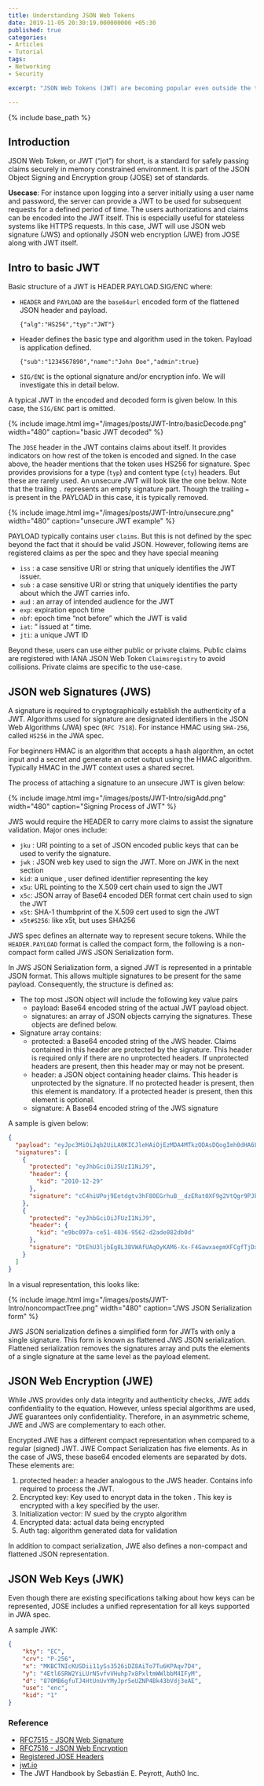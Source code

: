 ```yaml
---
title: Understanding JSON Web Tokens 
date: 2019-11-05 20:30:19.000000000 +05:30
published: true
categories:
- Articles
- Tutorial
tags:
- Networking
- Security

excerpt: "JSON Web Tokens (JWT) are becoming popular even outside the traditional web authentication use-cases with the advent of IoT and connected devices. This article gives you a concise overview of JWT and and all that is need to get started with using them"

---
```

<style>
div {
  text-align: justify;
  text-justify: inter-word;
}
</style>


{% include base_path %}

## Introduction
JSON Web Token, or JWT (“jot”) for short, is a standard for safely passing claims securely in memory constrained environment. It is part of the JSON Object Signing and Encryption group (JOSE) set of standards. 

**Usecase**: For instance upon logging into a server initially using a user name and password, the server can provide a JWT to be used for subsequent requests for a defined period of time. The users authorizations and claims can be encoded into the JWT itself. This is especially useful for stateless systems like HTTPS requests. In this case, JWT will use JSON web signature (JWS) and optionally JSON web encryption (JWE) from JOSE along with JWT itself. 

## Intro to basic JWT

Basic structure of a JWT is HEADER.PAYLOAD.SIG/ENC where: 
-	`HEADER` and `PAYLOAD` are the `base64url` encoded form of the flattened JSON header and payload.

	`{"alg":"HS256","typ":"JWT"}`
-	Header defines the basic type and algorithm used in the token. Payload is application defined. 

	`{"sub":"1234567890","name":"John Doe","admin":true}`
-	`SIG/ENC` is the optional signature and/or encryption info. We will investigate this in detail below. 

A typical JWT in the encoded and decoded form is given below. In this case, the `SIG/ENC` part is omitted.

{% include image.html
	img="/images/posts/JWT-Intro/basicDecode.png"
	width="480"
	caption="basic JWT decoded"
%}

The `JOSE` header in the JWT contains claims about itself. It provides indicators on how rest of the token is encoded and signed. In the case above, the header mentions that the token uses HS256 for signature. Spec provides provisions for a type (`typ`) and content type (`cty`) headers. But these are rarely used. An unsecure JWT will look like the one below. Note that the trailing `.` represents an empty signature part. Though the trailing `=` is present in the PAYLOAD in this case, it is typically removed. 

{% include image.html
	img="/images/posts/JWT-Intro/unsecure.png"
	width="480"
	caption="unsecure JWT example"
%}

PAYLOAD typically contains user `claims`. But this is not defined by the spec beyond the fact that it should be valid JSON. However, following items are registered claims as per the spec and they have special meaning

-	`iss` : a case sensitive URI or string that uniquely identifies the JWT issuer.
-	`sub` : a  case sensitive URI or string that uniquely identifies the party about which the JWT carries info.
-	`aud` : an array of intended audience for the JWT
-	`exp`: expiration epoch time 
-	`nbf`: epoch time “not before” which the JWT is valid
-	`iat`: “ issued at “ time. 
-	`jti`: a unique JWT ID

Beyond these, users can use either public or private claims. Public claims are registered with IANA JSON Web Token `Claimsregistry` to avoid collisions. Private claims are specific to the use-case. 

## JSON web Signatures (JWS)

A signature is required to cryptographically establish the authenticity of a JWT. Algorithms used for signature are designated identifiers in the JSON Web Algorithms (JWA) spec (`RFC 7518`). For instance HMAC using `SHA-256`, called `HS256` in the JWA spec. 

For beginners HMAC is an algorithm that accepts a hash algorithm, an octet input and a secret and generate an octet output using the HMAC algorithm. Typically HMAC in the JWT context uses a shared secret. 

The process of attaching a signature to an unsecure JWT is given below: 

{% include image.html
	img="/images/posts/JWT-Intro/sigAdd.png"
	width="480"
	caption="Signing Process of JWT"
%}

JWS would require the HEADER to carry more claims to assist the signature validation. Major ones  include:

-	`jku` : URI pointing to a set of JSON encoded public keys that can be used to verify the signature. 
-	`jwk` : JSON web key used to sign the JWT. More on JWK in the next section
-	`kid`: a unique , user defined identifier representing the key
-	`x5u`: URL pointing to the X.509 cert chain used to sign the JWT
-	`x5c`: JSON array of Base64 encoded DER format cert chain used to sign the JWT
-	`x5t`: SHA-1 thumbprint of the X.509 cert used to sign the JWT
-	`x5t#S256`: like x5t, but uses SHA256

JWS spec defines an alternate way to represent secure tokens. While the `HEADER.PAYLOAD` format is called the compact form, the following is a non-compact form called JWS JSON Serialization form.

In JWS JSON Serialization form, a signed JWT is represented in a printable JSON format. This allows multiple signatures to be present for the same payload. Consequently, the structure is defined as:

-	The top most JSON object will include the following key value pairs
    - payload: Base64 encoded string of the actual JWT payload object.
    - signatures: an array of JSON objects carrying the signatures. These objects are defined below.
-	Signature array contains:
    - protected: a Base64 encoded string of the JWS header. Claims contained in this header are protected by the signature. This header is required only if there are no unprotected headers. If unprotected headers are present, then this header may or may not be present.
    - header: a JSON object containing header claims. This header is unprotected by the signature. If no protected header is present, then this element is mandatory. If a protected header is present, then this element is optional.
	- signature: A Base64 encoded string of the JWS signature

A sample is given below:
```json
{
  "payload": "eyJpc3MiOiJqb2UiLA0KICJleHAiOjEzMDA4MTkzODAsDQogImh0dHA6Ly9leGFtcGxlLmNvbS9pc19yb290Ijp0cnVlfQ",
  "signatures": [
    {
      "protected": "eyJhbGciOiJSUzI1NiJ9",
      "header": {
        "kid": "2010-12-29"
      },
      "signature": "cC4hiUPoj9Eetdgtv3hF80EGrhuB__dzERat0XF9g2VtQgr9PJbu3XOiZj5RZmh7AAuHIm4Bh"
    },
    {
      "protected": "eyJhbGciOiJFUzI1NiJ9",
      "header": {
        "kid": "e9bc097a-ce51-4036-9562-d2ade882db0d"
      },
      "signature": "DtEhU3ljbEg8L38VWAfUAqOyKAM6-Xx-F4GawxaepmXFCgfTjDxw5djxLa8ISlSApmWQxfKTUJqPP3-Kg6NU1Q"
    }
  ]
}
```

In a visual representation, this looks like:

{% include image.html
	img="/images/posts/JWT-Intro/noncompactTree.png"
	width="480"
	caption="JWS JSON Serialization form"
%}

JWS JSON serialization defines a simplified form for JWTs with only a single signature. This form is known as flattened JWS JSON serialization. Flattened serialization removes the signatures array and puts the elements of a single signature at the same level as the payload element.

## JSON Web Encryption (JWE)

While JWS provides only data integrity and authenticity checks, JWE adds confidentiality to the equation. However, unless special algorithms are used, JWE guarantees only confidentiality. Therefore, in an asymmetric scheme, JWE and JWS are complementary to each other. 

Encrypted JWE has a different compact representation when compared to a regular (signed) JWT. JWE Compact Serialization has five elements. As in the case of JWS, these base64 encoded elements are separated by dots. These elements are:

1.	protected header: a header analogous to the JWS header. Contains info required to process the JWT. 
2.	Encrypted key: Key used to encrypt data in the token . This key is encrypted with a key specified by the user. 
3.	Initialization vector: IV sued by the crypto algorithm
4.	Encrypted data: actual data being encrypted
5.	Auth tag: algorithm generated data for validation

In addition to compact serialization, JWE also defines a non-compact and flattened JSON representation. 

## JSON Web Keys (JWK) 

Even though there are existing specifications talking about how keys can be represented, JOSE includes a unified representation for all keys supported in JWA spec. 

A sample JWK:

```json
{
    "kty": "EC",
    "crv": "P-256",
    "x": "MKBCTNIcKUSDii11ySs3526iDZ8AiTo7Tu6KPAqv7D4",
    "y": "4Etl6SRW2YiLUrN5vfvVHuhp7x8PxltmWWlbbM4IFyM",
    "d": "870MB6gfuTJ4HtUnUvYMyJpr5eUZNP4Bk43bVdj3eAE",
    "use": "enc",
    "kid": "1"
}
```

### Reference

- [RFC7515 - JSON Web Signature](https://tools.ietf.org/html/rfc7515)
- [RFC7516 - JSON Web Encryption](https://tools.ietf.org/html/rfc7516)
- [Registered JOSE Headers](https://www.iana.org/assignments/jose/jose.xhtml)
- [jwt.io](https://jwt.io/)
- The JWT Handbook by Sebastián E. Peyrott, Auth0 Inc.